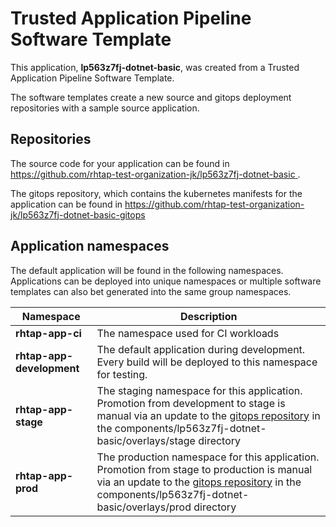# Trusted Application Pipeline Software Template

This application, **lp563z7fj-dotnet-basic**, was created from a Trusted Application Pipeline Software Template.

The software templates create a new source and gitops deployment repositories with a sample source application. 

## Repositories

The source code for your application can be found in [https://github.com/rhtap-test-organization-jk/lp563z7fj-dotnet-basic ](https://github.com/rhtap-test-organization-jk/lp563z7fj-dotnet-basic ).
 
The gitops repository, which contains the kubernetes manifests for the application can be found in 
[https://github.com/rhtap-test-organization-jk/lp563z7fj-dotnet-basic-gitops ](https://github.com/rhtap-test-organization-jk/lp563z7fj-dotnet-basic-gitops ) 

## Application namespaces 

The default application will be found in the following namespaces. Applications can be deployed into unique namespaces or multiple software templates can also bet generated into the same group namespaces.  

|  Namespace   |  Description   |  
| -------- | -------- |
| **rhtap-app-ci** | The namespace used for CI workloads |
| **rhtap-app-development** | The default application during development. Every build will be deployed to this namespace for testing. |
| **rhtap-app-stage** | The staging namespace for this application. Promotion from development to stage is manual via an update to the [gitops repository](https://github.com/rhtap-test-organization-jk/lp563z7fj-dotnet-basic-gitops ) in the components/lp563z7fj-dotnet-basic/overlays/stage directory |
| **rhtap-app-prod** | The production namespace for this application. Promotion from stage to production is manual via an update to the [gitops repository](https://github.com/rhtap-test-organization-jk/lp563z7fj-dotnet-basic-gitops ) in the components/lp563z7fj-dotnet-basic/overlays/prod directory |